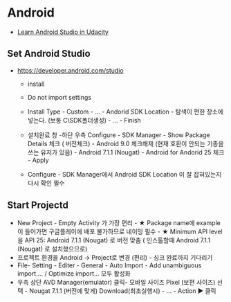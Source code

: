 #  Android

- [Learn Android Studio in Udacity](https://www.udacity.com/course/new-android-fundamentals--ud851) 

## Set Android Studio 

- https://developer.android.com/studio

  - install 

  - Do not import settings
  - Install Type - Custom - ... - Andorid SDK Location - 탐색이 편한 장소에 넣는다. (보통 C\SDK폴더생성) - ... - Finish 
  - 설치완료 창 -하단 우측 Configure - SDK Manager - Show Package Details 체크 ( 버전체크) - Android 9.0 체크해제 (현재 호환이 안되는 기종을 쓰는 유저가 있음) -  Android 7.1.1 (Nougat) - Android for Andorid 25 체크 - Apply
  - Configure - SDK Manager에서  Android SDK Location 이 잘 잡혀있는지 다시 확인 필수 

##  Start Projectd

- New Project - Empty Activity 가 가장 편리 - ★ Package name에 example 이 들어가면 구글플레이에 배포 불가하므로 네이밍 필수 - ★ Minimum API level 을 API 25: Android 7.1.1 (Nougat) 로 버전 맞춤 (  인스톨할때  Android 7.1.1 (Nougat) 로 설치했으므로) 
- 프로젝트 환경을 Android -> Project로 변경 (편리) - 싱크 완료까지 기다리기
- File- Setting - Editer - General -  Auto Import  - Add unambiguous import.... / Optimize import... 모두 활성화 
- 우측 상단 AVD Manager(emulator) 클릭- 모바일 사이즈 Pixel (보편 사이즈) 선택 - Nougat 7.1.1 (버전에 맞게) Download(최초실행시) - ... - Action ▶ 클릭





